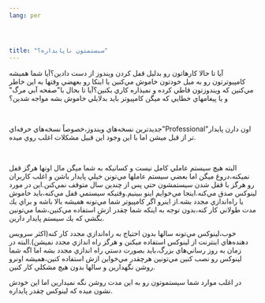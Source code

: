 ```yaml
---
lang: per




title: "سيستمتون ناپايداره؟"
---
```


آيا تا حالا كارهاتون رو بدليل قفل كردن ويندوز از دست دادين؟آيا شما
هميشه كامپيوترتون رو به ميل خودتون خاموش مي&zwnj;كنين يا اينكا رو بعهضي
وقتها به اين خاطر مي&zwnj;كنين كه ويندوزتون قاطي كرده و نميذاره كاري
بكنين؟آيا تا بحال با"صفحه آبي مرگ" و يا پيغامهاي خطايي كه ميگن كامپيوتر
بايد بدلايلي خاموش بشه مواجه شدين؟<br />

<br />

جديدترين نسخه&zwnj;هاي ويندوز،خصوصاً نسخه&zwnj;هاي
حرفه&zwnj;اي"Professional"اون دارن پايدار تر از قبل ميشن اما با اين
وجود اين قبيل مشكلات اغلب روي ميده.<br />

<br />

البته هيچ سيستم عاملي كامل نيست و كسانيكه به شما ميگن مال اونها هرگز
قفل نميكنه،دروغ ميگن اما بعضي سيستم عاملها مي&zwnj;تونن خيلي پايدار
باشن و اغلب كاربران رو هرگز با قفل شدن سيستمشون حتي پس از چندين سال
متوقف نمي&zwnj;كنن.اين در مورد لينوكس صدق مي&zwnj;كنه.اينجا
مي&zwnj;خوايم اينو ببينيم.وقتيكه سيستمي قفل مي&zwnj;كنه،بايد خاموش يا
راه&zwnj;اندازي مجدد بشه.از اينرو اگر كامپيوتر شما مي&zwnj;تونه هميشه
بالا باشه و براي يك مدت طولاني كار كنه،بدون توجه به اينكه شما چقدر ازش
استفاده مي&zwnj;كنين،شما مي&zwnj;تونين بگشي كه يك سيستم پايدار دارين.<br />

خوب،لينوكس مي&zwnj;تونه سالها بدون احتياج به راه&zwnj;اندازي مجدد كار
كنه(اكثر سرويس دهنده&zwnj;هاي اينترنت از لينوكس استفاده ميكنن و هرگز
راه اندازي مجدد نميشن).البته در زمان به روز رساني&zwnj;هاي بزرگ،بايد
بصورت دستي راه اندازي مجدد بشه اما اگه شما لينوكس رو نصب كنين
مي&zwnj;تونين هرچقدر مي&zwnj;خواين ازش استفاده كنين،هميشه اونرو روشن
نگهدارين و سالها بدون هيچ مشكلي كار كنين.<br />

در اغلب موارد شما سيستموتون رو به اين مدت روشن نگه نميدارين اما اين خودش نشون ميده كه لينوكس چقدر پايداره.<br />










